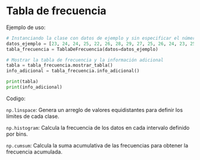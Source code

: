 # Tabla de frecuencia

Ejemplo de uso:

```python
# Instanciando la clase con datos de ejemplo y sin especificar el número de clases
datos_ejemplo = [23, 24, 24, 25, 22, 26, 28, 29, 27, 25, 26, 24, 23, 25, 27, 28, 29, 30, 22, 23]
tabla_frecuencia = TablaDeFrecuencia(datos=datos_ejemplo)

# Mostrar la tabla de frecuencia y la información adicional
tabla = tabla_frecuencia.mostrar_tabla()
info_adicional = tabla_frecuencia.info_adicional()

print(tabla)
print(info_adicional)
```

Codigo:

`np.linspace`: Genera un arreglo de valores equidistantes para definir los límites de cada clase.

`np.histogram`: Calcula la frecuencia de los datos en cada intervalo definido por bins.

`np.cumsum`: Calcula la suma acumulativa de las frecuencias para obtener la frecuencia acumulada.



```

```

